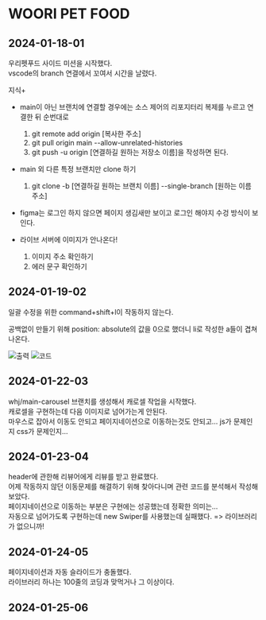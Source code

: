 # WOORI PET FOOD

## 2024-01-18-01

우리펫푸드 사이드 미션을 시작했다.  
vscode의 branch 연결에서 꼬여서 시간을 날렸다.  

지식+

- main이 아닌 브랜치에 연결할 경우에는 소스 제어의 리포지터리 복제를 누르고 연결한 뒤 순번대로  
  1. git remote add origin [복사한 주소]
  2. git pull origin main --allow-unrelated-histories
  3. git push -u origin [연결하길 원하는 저장소 이름]을 작성하면 된다.

- main 외 다른 특정 브랜치만 clone 하기
  1. git clone -b [연결하길 원하는 브랜치 이름] --single-branch [원하는 이름 주소]

- figma는 로그인 하지 않으면 페이지 생김새만 보이고 로그인 해야지 수겅 방식이 보인다.

- 라이브 서버에 이미지가 안나온다!  
  1. 이미지 주소 확인하기
  2. 에러 문구 확인하기


## 2024-01-19-02

일괄 수정을 위한 command+shift+l이 작동하지 않는다.

공백없이 만들기 위해 position: absolute의 값을 0으로 했더니 li로 작성한 a들이 겹쳐 나온다.  

![출력](./?png/day02.png)
![코드](./?png/day02-1.png)

## 2024-01-22-03

whj/main-carousel 브랜치를 생성해서 캐로셀 작업을 시작했다.  
캐로셀을 구현하는데 다음 이미지로 넘어가는게 안된다.  
마우스로 잡아서 이동도 안되고 페이지네이션으로 이동하는것도 안되고... js가 문제인지 css가 문제인지...

## 2024-01-23-04

header에 관한해 리뷰어에게 리뷰를 받고 완료했다.  
어제 작동하지 않던 이동문제를 해결하기 위해 찾아다니며 관련 코드를 분석해서 작성해보았다.  
페이지네이션으로 이동하는 부분은 구현에는 성공했는데 정확한 의미는...  
자동으로 넘어가도록 구현하는데 new Swiper를 사용했는데 실패했다. => 라이브러리가 없으니까!  

## 2024-01-24-05

페이지네이션과 자동 슬라이드가 충돌했다.  
라이브러리 하나는 100줄의 코딩과 맞먹거나 그 이상이다.  

## 2024-01-25-06